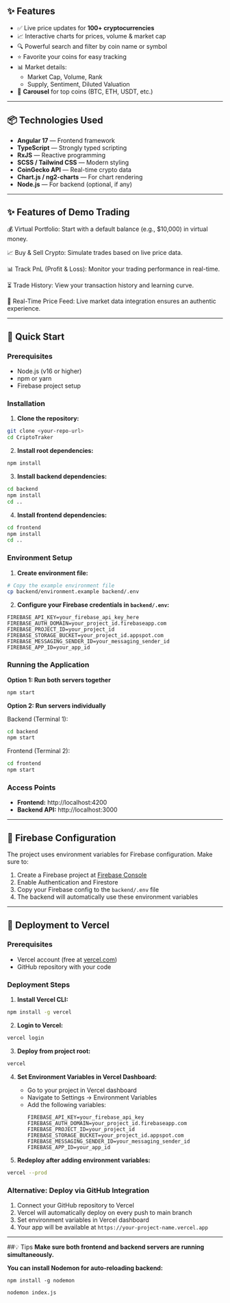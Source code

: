 ## ✨ Features

- ✅ Live price updates for **100+ cryptocurrencies**
- 📈 Interactive charts for prices, volume & market cap
- 🔍 Powerful search and filter by coin name or symbol
- ⭐ Favorite your coins for easy tracking
- 📊 Market details:
  - Market Cap, Volume, Rank
  - Supply, Sentiment, Diluted Valuation
- 🔁 **Carousel** for top coins (BTC, ETH, USDT, etc.)

---

## 📦 Technologies Used

- **Angular 17** — Frontend framework
- **TypeScript** — Strongly typed scripting
- **RxJS** — Reactive programming
- **SCSS / Tailwind CSS** — Modern styling
- **CoinGecko API** — Real-time crypto data
- **Chart.js / ng2-charts** — For chart rendering
- **Node.js** — For backend (optional, if any)

---

## ✨ Features of Demo Trading

💰 Virtual Portfolio: Start with a default balance (e.g., $10,000) in virtual money.

📈 Buy & Sell Crypto: Simulate trades based on live price data.

📊 Track PnL (Profit & Loss): Monitor your trading performance in real-time.

⏳ Trade History: View your transaction history and learning curve.

🎯 Real-Time Price Feed: Live market data integration ensures an authentic experience.

---

## 🚀 Quick Start

### Prerequisites
- Node.js (v16 or higher)
- npm or yarn
- Firebase project setup

### Installation

1. **Clone the repository:**
```bash
git clone <your-repo-url>
cd CriptoTraker
```

2. **Install root dependencies:**
```bash
npm install
```

3. **Install backend dependencies:**
```bash
cd backend
npm install
cd ..
```

4. **Install frontend dependencies:**
```bash
cd frontend
npm install
cd ..
```

### Environment Setup

1. **Create environment file:**
```bash
# Copy the example environment file
cp backend/environment.example backend/.env
```

2. **Configure your Firebase credentials in `backend/.env`:**
```env
FIREBASE_API_KEY=your_firebase_api_key_here
FIREBASE_AUTH_DOMAIN=your_project_id.firebaseapp.com
FIREBASE_PROJECT_ID=your_project_id
FIREBASE_STORAGE_BUCKET=your_project_id.appspot.com
FIREBASE_MESSAGING_SENDER_ID=your_messaging_sender_id
FIREBASE_APP_ID=your_app_id
```

### Running the Application

**Option 1: Run both servers together**
```bash
npm start
```

**Option 2: Run servers individually**

Backend (Terminal 1):
```bash
cd backend
npm start
```

Frontend (Terminal 2):
```bash
cd frontend
npm start
```

### Access Points
- **Frontend:** http://localhost:4200
- **Backend API:** http://localhost:3000

---

## 🔐 Firebase Configuration

The project uses environment variables for Firebase configuration. Make sure to:

1. Create a Firebase project at [Firebase Console](https://console.firebase.google.com/)
2. Enable Authentication and Firestore
3. Copy your Firebase config to the `backend/.env` file
4. The backend will automatically use these environment variables

---

## 🚀 Deployment to Vercel

### Prerequisites
- Vercel account (free at [vercel.com](https://vercel.com))
- GitHub repository with your code

### Deployment Steps

1. **Install Vercel CLI:**
```bash
npm install -g vercel
```

2. **Login to Vercel:**
```bash
vercel login
```

3. **Deploy from project root:**
```bash
vercel
```

4. **Set Environment Variables in Vercel Dashboard:**
   - Go to your project in Vercel dashboard
   - Navigate to Settings → Environment Variables
   - Add the following variables:
     ```
     FIREBASE_API_KEY=your_firebase_api_key
     FIREBASE_AUTH_DOMAIN=your_project_id.firebaseapp.com
     FIREBASE_PROJECT_ID=your_project_id
     FIREBASE_STORAGE_BUCKET=your_project_id.appspot.com
     FIREBASE_MESSAGING_SENDER_ID=your_messaging_sender_id
     FIREBASE_APP_ID=your_app_id
     ```

5. **Redeploy after adding environment variables:**
```bash
vercel --prod
```

### Alternative: Deploy via GitHub Integration
1. Connect your GitHub repository to Vercel
2. Vercel will automatically deploy on every push to main branch
3. Set environment variables in Vercel dashboard
4. Your app will be available at `https://your-project-name.vercel.app`

---

##💡 Tips
**Make sure both frontend and backend servers are running simultaneously.**

**You can install Nodemon for auto-reloading backend:**

<pre><code>npm install -g nodemon</code></pre>
<pre><code>nodemon index.js</code></pre>
